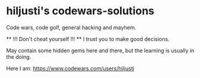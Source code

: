 # hiljusti's codewars-solutions

Code wars, code golf, general hacking and mayhem.

** !!! Don't cheat yourself !!! ** I trust you to make good decisions.

May contain some hidden gems here and there, but the learning is usually in the doing.

Here I am: https://www.codewars.com/users/hiljusti

